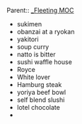 Parent:: [_Fleeting MOC](_Fleeting%20MOC.md)

- sukimen
- obanzai at a ryokan
- yakitori
- soup curry
- natto is bitter
- sushi waffle house
- Royce
- White lover
- Hamburg steak
- yoriya beef bowl
- self blend slushi
- lotel chocolate
- 

